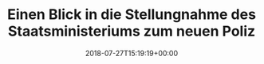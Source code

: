 ---
retweeted: false
source: <a href="https://about.twitter.com/products/tweetdeck" rel="nofollow">TweetDeck</a>
entities:
  user_mentions: []
  urls: []
  symbols: []
  media:
  - expanded_url: https://twitter.com/bascht/status/1022864012072112129/photo/1
    indices:
    - '201'
    - '224'
    url: https://t.co/cEiLv4rodC
    media_url: http://pbs.twimg.com/media/DjHvwhVXcAE5OO3.jpg
    id_str: '1022862207250558977'
    id: '1022862207250558977'
    media_url_https: https://pbs.twimg.com/media/DjHvwhVXcAE5OO3.jpg
    sizes:
      medium:
        w: '828'
        h: '507'
        resize: fit
      small:
        w: '680'
        h: '416'
        resize: fit
      thumb:
        w: '150'
        h: '150'
        resize: crop
      large:
        w: '828'
        h: '507'
        resize: fit
    type: photo
    display_url: pic.twitter.com/cEiLv4rodC
  hashtags: []
display_text_range:
- '0'
- '224'
favorite_count: '0'
id_str: '1022864012072112129'
truncated: false
retweet_count: '0'
id: '1022864012072112129'
possibly_sensitive: false
created_at: Fri Jul 27 15:19:19 +0000 2018
favorited: false
full_text: |-
  Einen Blick in die Stellungnahme des Staatsministeriums zum neuen Polizeiaufgabengesetz geworfen.

  Das müsste doch ausreichen um zumindest bis nach den Landtagswahlen Ruhe vor Seehofer zu haben, oder?
lang: de
extended_entities:
  media:
  - expanded_url: https://twitter.com/bascht/status/1022864012072112129/photo/1
    indices:
    - '201'
    - '224'
    url: https://t.co/cEiLv4rodC
    media_url: http://pbs.twimg.com/media/DjHvwhVXcAE5OO3.jpg
    id_str: '1022862207250558977'
    id: '1022862207250558977'
    media_url_https: https://pbs.twimg.com/media/DjHvwhVXcAE5OO3.jpg
    sizes:
      medium:
        w: '828'
        h: '507'
        resize: fit
      small:
        w: '680'
        h: '416'
        resize: fit
      thumb:
        w: '150'
        h: '150'
        resize: crop
      large:
        w: '828'
        h: '507'
        resize: fit
    type: photo
    display_url: pic.twitter.com/cEiLv4rodC
tags:
- pesos/twitter
date: '2018-07-27T15:19:19+00:00'
src: https://twitter.com/bascht/status/1022864012072112129
original_url: https://twitter.com/bascht/status/1022864012072112129
type: twitter_tweet
media_url: https://img.bascht.com/twitter/pbs.twimg.com/media/DjHvwhVXcAE5OO3.jpg
text: |-
  Einen Blick in die Stellungnahme des Staatsministeriums zum neuen Polizeiaufgabengesetz geworfen.

  Das müsste doch ausreichen um zumindest bis nach den Landtagswahlen Ruhe vor Seehofer zu haben, oder?
title: Einen Blick in die Stellungnahme des Staatsministeriums zum neuen Poliz

---